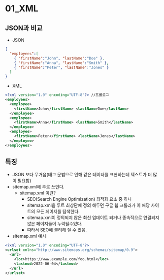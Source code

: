# 01_XML
## JSON과 비교
- JSON
```json
{
  "employees":[
    { "firstName":"John", "lastName":"Doe" },
    { "firstName":"Anna", "lastName":"Smith" },
    { "firstName":"Peter", "lastName":"Jones" }
  ]
}
```
- XML
```XML
<?xml version="1.0" encoding="UTF-8"?> //프롤로그
<employees>
  <employee>
    <firstName>John</firstName> <lastName>Doe</lastName>
  </employee>
  <employee>
    <firstName>Anna</firstName> <lastName>Smith</lastName>
  </employee>
  <employee>
    <firstName>Peter</firstName> <lastName>Jones</lastName>
  </employee>
</employees>
```

## 특징
- JSON 보다 무거움(태그 문법으로 인해 같은 데이터를 표현하는데 텍스트가 더 많이 필요함)
- sitemap.xml에 주로 쓰인다.
  - sitemap.xml 이란?
    - SEO(Search Engine Optimization) 최적화 요소 중 하나
    - sitemap.xml을 루트 최상단에 정의 해두면 구글 웹 크롤러가 이 해당 사이트의 모든 페이지를 탐색한다.
    - sitemap.xml이 정의되지 않은 최신 업데이트 되거나 종속적으로 연결되지 않은 페이지들이 누락될수있다.
    - 따라서 SEO에 불리해 질 수 있음.
- sitemap.xml 예시
```xml
<?xml version="1.0" encoding="UTF-8"?>
<urlset xmlns="http://www.sitemaps.org/schemas/sitemap/0.9">
  <url>
    <loc>https://www.example.com/foo.html</loc>
    <lastmod>2022-06-04</lastmod>
  </url>
</urlset>
```
